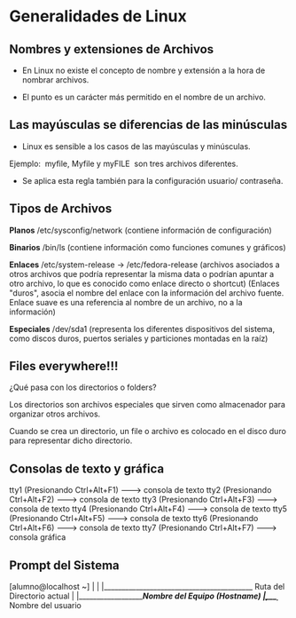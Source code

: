 # Generalidades de Linux

## Nombres y extensiones de Archivos

* En Linux no existe el concepto de nombre y extensión a la hora de nombrar archivos. 

* El punto es un carácter más permitido en el nombre de un archivo.

##  Las mayúsculas se diferencias de las minúsculas

* Linux es sensible a los casos de las mayúsculas y minúsculas. 

Ejemplo:  myfile, Myfile y myFILE  son tres archivos diferentes.

*  Se aplica esta regla también para la configuración usuario/ contraseña.

## Tipos de Archivos

**Planos** /etc/sysconfig/network (contiene información de configuración)

**Binarios** /bin/ls (contiene información como funciones comunes y gráficos)
 
**Enlaces** /etc/system-release -> /etc/fedora-release (archivos asociados 
 a otros archivos que podría representar la misma data o podrían apuntar 
 a otro archivo, lo que es conocido como enlace directo o shortcut)
(Enlaces "duros",  asocia el nombre del enlace con la información del archivo fuente. 
 Enlace suave es una referencia al nombre de un archivo, no a la información)

**Especiales** /dev/sda1 (representa los diferentes dispositivos del sistema, 
 como discos duros, puertos seriales y particiones montadas en la raíz)

## Files everywhere!!!

¿Qué pasa con los directorios o folders?

Los directorios son archivos especiales que sirven como almacenador para organizar otros archivos.

Cuando se crea un directorio, un file o archivo es colocado en el disco duro para representar dicho directorio.

## Consolas de texto y gráfica

tty1 (Presionando Ctrl+Alt+F1)  ---> consola de texto
tty2 (Presionando Ctrl+Alt+F2)  ---> consola de texto
tty3 (Presionando Ctrl+Alt+F3)  ---> consola de texto
tty4 (Presionando Ctrl+Alt+F4)  ---> consola de texto
tty5 (Presionando Ctrl+Alt+F5)  ---> consola de texto
tty6 (Presionando Ctrl+Alt+F6)  ---> consola de texto
tty7 (Presionando Ctrl+Alt+F7)  ---> consola gráfica


## Prompt del Sistema 

[alumno@localhost ~] 
| | |__________________________________________ 
Ruta del Directorio actual 
| |_________________________Nombre del Equipo (Hostname) 
|̣___̣_______ Nombre del usuario 
